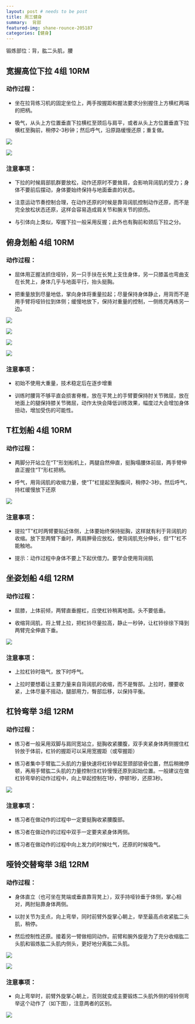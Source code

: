 ```yaml
---
layout: post # needs to be post
title: 周三健身
summary:  背部
featured-img: shane-rounce-205187
categories: [健身]
---
```

锻炼部位：背，肱二头肌，腰
<!--more-->
## 宽握高位下拉 4组 10RM
### 动作过程：

- 坐在拉背练习机的固定坐位上，两手按握距和握法要求分别握住上方横杠两端的把柄。
 
- 吸气，从头上方位置垂直下拉横杠至颈后与肩平，或者从头上方位置垂直下拉横杠至胸前，稍停2-3秒钟；然后呼气，沿原路缓慢还原；重复做。

![](http://opsprcvob.bkt.clouddn.com/%E4%B8%8B%E6%8B%89.jpg)

![](http://opsprcvob.bkt.clouddn.com/%E4%B8%8B%E6%8B%892.gif)

### 注意事项：

- 下拉的时候肩部肌群要放松，动作还原时不要耸肩，会影响背阔肌的受力；身体不要前后摆动，身体要始终保持与地面垂直的状态。
 
- 注意运动节奏控制合理，在动作还原的时候是靠背阔肌控制动作还原，而不是完全放松状态还原，这样会容易造成肩关节和腕关节的损伤。
 
- 与引体向上类似，窄握下拉一般采用反握；此外也有胸前和颈后下拉之分。

## 俯身划船 4组 10RM
### 动作过程：

- 屈体用正握法抓住哑铃，另一只手扶在长凳上支住身体，另一只膝盖也弯曲支在长凳上，身体几乎与地面平行，抬头挺胸。
 
- 把重量放到尽量地低，掌向身体将重量拉起；尽量保持身体静止，用背而不是用手臂将哑铃拉到体侧；缓慢地放下，保持对重量的控制，一侧练完再练另一边。

![](http://opsprcvob.bkt.clouddn.com/%E4%BF%AF%E8%BA%AB%E5%88%92%E8%88%B91.jpg)

![](http://opsprcvob.bkt.clouddn.com/%E4%BF%AF%E8%BA%AB%E5%88%92%E8%88%B92.gif)

![](http://opsprcvob.bkt.clouddn.com/%E4%BF%AF%E8%BA%AB%E5%88%92%E8%88%B93.jpg)

![](http://opsprcvob.bkt.clouddn.com/%E4%BF%AF%E8%BA%AB%E5%88%92%E8%88%B94.jpg)

### 注意事项：

- 初始不使用大重量，技术稳定后在逐步增重
 
- 训练时腰背不够平直会损害脊椎，放在平凳上的手臂要保持肘关节微屈，放在地面上的腿保持膝关节微屈，动作太快会降低训练效果，幅度过大会增加身体扭动，增加受伤的可能性。

## T杠划船 4组 10RM
### 动作过程：

- 两脚分开站立在“T”形划船机上，两腿自然伸直，挺胸塌腰体前屈，两手臂伸直正握住“T”形杠把柄。

- 呼气，用背阔肌的收缩力量，使“T”杠提起至胸腹间，稍停2-3秒。然后呼气，持杠缓慢放下还原

![](http://opsprcvob.bkt.clouddn.com/T%E6%9D%A0.jpg)

### 注意事项：

- 提拉“T”杠时两臂要贴近体侧，上体要始终保持挺胸，这样就有利于背阔肌的收缩。放下至两臂下垂时，两肩胛骨应放松，使背阔肌充分伸长，但“T”杠不能触地。

- 提示：动作过程中身体不要上下起伏借力。要学会使用背阔肌

## 坐姿划船 4组 12RM
### 动作过程：

- 屈膝，上体前倾，两臂直垂握杠，应使杠铃稍离地面。头不要低垂。

- 收缩背阔肌，将上臂上拉，把杠铃尽量拉高，静止一秒钟，让杠铃徐徐下降到两臂完全伸直下垂。

![](http://opsprcvob.bkt.clouddn.com/%E5%9D%90%E5%A7%BF%E5%88%92%E8%88%B9.jpg)

### 注意事项：

- 上拉杠铃时吸气，放下时呼气。

- 上拉时要想着让主要力量来自背阔肌的收缩，而不是臀部。上拉时，腰要收紧，上体尽量不摇动，腿部用力，臀部后移，以保持平衡。

## 杠铃弯举 3组 12RM
### 动作过程：

- 练习者一般采用双脚与肩同宽站立，挺胸收紧腰腹，双手夹紧身体两侧握住杠铃放于体前，杠铃的握距可以采用宽握距（或窄握距）

- 练习者集中手臂肱二头肌的力量快速将杠铃举起至颈部锁骨位置，然后稍微停顿，再用手臂肱二头肌的力量控制住杠铃慢慢还原到起始位置。一般建议在做杠铃弯举的动作过程中，向上举起控制在1秒，停顿1秒，还原3秒。

![](http://opsprcvob.bkt.clouddn.com/%E6%9D%A0%E9%93%83%E5%BC%AF%E4%B8%BE.gif)

### 注意事项：

- 练习者在做动作的过程中一定要挺胸收紧腰腹部。

- 练习者在做动作的过程中双手一定要夹紧身体两侧。

- 练习者在做动作的过程中向上发力的时候吐气，还原的时候吸气。

## 哑铃交替弯举 3组 12RM
### 动作过程：

- 身体直立（也可坐在凳端或垂直靠背凳上），双手持哑铃垂于体侧，掌心相对，两肘贴靠身体两侧。

- 以肘关节为支点，向上弯举，同时前臂外旋掌心朝上，举至最高点收紧肱二头肌，稍停。

- 然后控制性还原。接着另一臂做相同动作。前臂和腕外旋是为了充分收缩肱二头肌和锻炼肱二头肌内侧头，更好地分离肱二头肌。

![](http://opsprcvob.bkt.clouddn.com/%E6%9D%A0%E9%93%83%E4%BA%A4%E6%9B%BF%E5%BC%AF%E4%B8%BE1.gif)

![](http://opsprcvob.bkt.clouddn.com/%E6%9D%A0%E9%93%83%E4%BA%A4%E6%9B%BF2.jpeg)

### 注意事项：

- 向上弯举时，前臂外旋掌心朝上，否则就变成主要锻炼二头肌外侧的哑铃侧弯举这个动作了（如下图），注意两者的区别。

![](http://opsprcvob.bkt.clouddn.com/%E6%9D%A0%E9%93%83%E4%BA%A4%E6%9B%BF3.gif)
